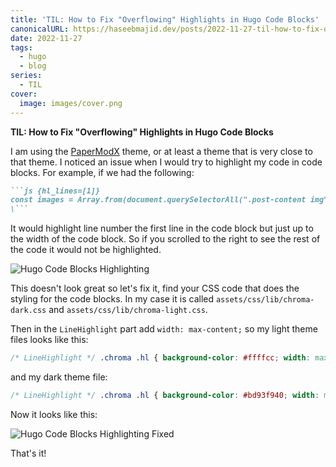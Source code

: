```yaml
---
title: 'TIL: How to Fix "Overflowing" Highlights in Hugo Code Blocks'
canonicalURL: https://haseebmajid.dev/posts/2022-11-27-til-how-to-fix-overflowing-highlights-in-hugo-code-blocks/
date: 2022-11-27
tags:
  - hugo
  - blog
series:
  - TIL
cover:
  image: images/cover.png
---
```


**TIL: How to Fix "Overflowing" Highlights in Hugo Code Blocks**

I am using the [PaperModX](https://reorx.github.io/hugo-PaperModX/) theme, or at least a theme that is very close to that theme.
I noticed an issue when I would try to highlight my code in code blocks. For example, if we had the following:

```markdown
```js {hl_lines=[1]}
const images = Array.from(document.querySelectorAll(".post-content img"));
\```
```

It would highlight line number the first line in the code block but just up to the width of the code block.
So if you scrolled to the right to see the rest of the code it would not be highlighted.

![Hugo Code Blocks Highlighting](images/hugo_code_blocks.png)

This doesn't look great so let's fix it, find your CSS code that does the styling for the code blocks.
In my case it is called `assets/css/lib/chroma-dark.css` and `assets/css/lib/chroma-light.css`.

Then in the `LineHighlight` part add `width: max-content;` so my light theme files looks like this:

```css
/* LineHighlight */ .chroma .hl { background-color: #ffffcc; width: max-content; }
```
and my dark theme file:

```css
/* LineHighlight */ .chroma .hl { background-color: #bd93f940; width: max-content; }
```

Now it looks like this:

![Hugo Code Blocks Highlighting Fixed](images/hugo_code_blocks_fixed.png)

That's it!
